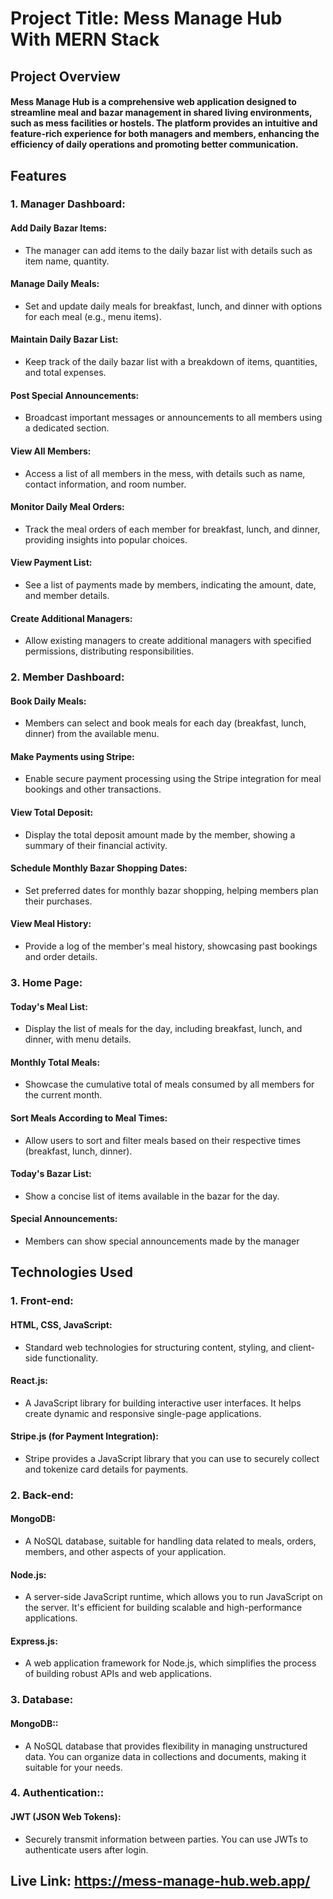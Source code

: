 # Project Title: Mess Manage Hub With MERN Stack

## Project Overview
#### Mess Manage Hub is a comprehensive web application designed to streamline meal and bazar management in shared living environments, such as mess facilities or hostels. The platform provides an intuitive and feature-rich experience for both managers and members, enhancing the efficiency of daily operations and promoting better communication.

## Features

 ### 1. Manager Dashboard:

 #### Add Daily Bazar Items:

- The manager can add items to the daily bazar list with details such as item name, quantity.

#### Manage Daily Meals:

- Set and update daily meals for breakfast, lunch, and dinner with options for each meal (e.g., menu items).

#### Maintain Daily Bazar List:

- Keep track of the daily bazar list with a breakdown of items, quantities, and total expenses.
#### Post Special Announcements:

- Broadcast important messages or announcements to all members using a dedicated section.
#### View All Members:

- Access a list of all members in the mess, with details such as name, contact information, and room number.
#### Monitor Daily Meal Orders:

- Track the meal orders of each member for breakfast, lunch, and dinner, providing insights into popular choices.
#### View Payment List:

- See a list of payments made by members, indicating the amount, date, and member details.
#### Create Additional Managers:

- Allow existing managers to create additional managers with specified permissions, distributing responsibilities.



 ### 2. Member Dashboard:

 #### Book Daily Meals:

- Members can select and book meals for each day (breakfast, lunch, dinner) from the available menu.

#### Make Payments using Stripe:

- Enable secure payment processing using the Stripe integration for meal bookings and other transactions.

#### View Total Deposit:

- Display the total deposit amount made by the member, showing a summary of their financial activity.
#### Schedule Monthly Bazar Shopping Dates:

- Set preferred dates for monthly bazar shopping, helping members plan their purchases.
#### View Meal History:

- Provide a log of the member's meal history, showcasing past bookings and order details.

 ### 3. Home Page:

 #### Today's Meal List:

- Display the list of meals for the day, including breakfast, lunch, and dinner, with menu details.

#### Monthly Total Meals:

- Showcase the cumulative total of meals consumed by all members for the current month.

#### Sort Meals According to Meal Times:

- Allow users to sort and filter meals based on their respective times (breakfast, lunch, dinner).
#### Today's Bazar List:

- Show a concise list of items available in the bazar for the day.
#### Special Announcements:

- Members can show special announcements made by the manager



## Technologies Used

 ### 1. Front-end:
#### HTML, CSS, JavaScript:

- Standard web technologies for structuring content, styling, and client-side functionality.

#### React.js:

- A JavaScript library for building interactive user interfaces. It helps create dynamic and responsive single-page applications.

#### Stripe.js (for Payment Integration):

- Stripe provides a JavaScript library that you can use to securely collect and tokenize card details for payments.


### 2. Back-end:


#### MongoDB:

- A NoSQL database, suitable for handling data related to meals, orders, members, and other aspects of your application.
#### Node.js:

- A server-side JavaScript runtime, which allows you to run JavaScript on the server. It's efficient for building scalable and high-performance applications.

#### Express.js:



- A web application framework for Node.js, which simplifies the process of building robust APIs and web applications.

### 3. Database:
#### MongoDB::

- A NoSQL database that provides flexibility in managing unstructured data. You can organize data in collections and documents, making it suitable for your needs.


### 4. Authentication::
#### JWT (JSON Web Tokens):

- Securely transmit information between parties. You can use JWTs to authenticate users after login.




## Live Link: https://mess-manage-hub.web.app/



